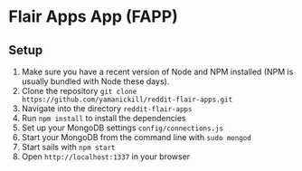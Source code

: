 # Flair Apps App (FAPP)

## Setup

1. Make sure you have a recent version of Node and NPM installed (NPM is usually bundled with Node these days).
1. Clone the repository `git clone https://github.com/yamanickill/reddit-flair-apps.git`
1. Navigate into the directory `reddit-flair-apps`
1. Run `npm install`  to install the dependencies
1. Set up your MongoDB settings `config/connections.js`
1. Start your MongoDB from the command line with `sudo mongod`
1. Start sails with `npm start`
1. Open `http://localhost:1337` in your browser

